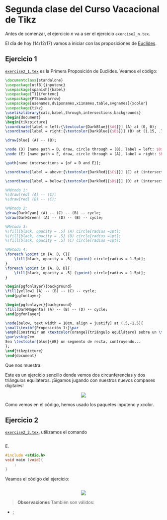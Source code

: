 # Segunda clase del Curso Vacacional de Tikz
Antes de comenzar, el ejercicio *n* va a ser el ejercicio `exercise2_n.tex`.

El día de hoy (14/12/17) vamos a iniciar con las proposiciones de [Euclides](http://ctan.uniminuto.edu/graphics/pgf/base/doc/pgfmanual.pdf).

## Ejercicio 1 ##
[`exercise2_1.tex`](https://github.com/carlosal1015/Curso-de-LaTeX/blob/master/Curso%20Vacacional%20de%20Tikz/Clases/Clase%202/exercise2_1.tex) es la Primera Proposición de Euclides. Veamos el código:

```tex
\documentclass{standalone}
\usepackage[utf8]{inputenc}
\usepackage[spanish]{babel}
\usepackage[T1]{fontenc}
\usepackage{PTSansNarrow}
\usepackage[usenames,dvipsnames,x11names,table,svgnames]{xcolor}
\usepackage{tikz}
\usetikzlibrary{calc,babel,through,intersections,backgrounds}
\begin{document}
\begin{tikzpicture}
\coordinate[label = left:{\textcolor{DarkBlue}{$A$}}] (A) at (0, 0);
\coordinate[label = right:{\textcolor{DarkBlue}{$B$}}] (B) at (1.15, .75);

\draw[blue] (A) -- (B);

\node (D) [name path = D, draw, circle through = (B), label = left: $D$]  at (A) {};
\node (E) [name path = E, draw, circle through = (A), label = right: $E$]  at (B) {};

\path[name intersections = {of = D and E}];

\coordinate[label = above:{\textcolor{DarkRed}{$C$}}] (C) at (intersection-1);

\coordinate[label = below:{\textcolor{DarkRed}{$D$}}] (D) at (intersection-2);

%Método 1:
%\draw[red] (A) -- (C);
%\draw[red] (B) -- (C);

%Método 2:
\draw[DarkCyan] (A) -- (C) -- (B) -- cycle;
\draw[DarkGreen] (A) -- (D) -- (B) -- cycle;

%Método 3:
%\fill[black, opacity = .5] (A) circle[radius =1pt];
%\fill[black, opacity = .5] (B) circle[radius =1pt];
%\fill[black, opacity = .5] (C) circle[radius =1pt];

%Método 4:
\foreach \point in {A, B, C}{
	\fill[black, opacity = .5] (\point) circle[radius = 1.5pt];
}
\foreach \point in {A, B, D}{
	\fill[black, opacity = .5] (\point) circle[radius = 1.5pt];
}

\begin{pgfonlayer}{background}
\fill[yellow] (A) -- (B) -- (C) -- cycle;
\end{pgfonlayer}

\begin{pgfonlayer}{background}
\fill[DarkMagenta] (A) -- (B) -- (D) -- cycle;
\end{pgfonlayer}

\node[below, text width = 10cm, align = justify] at (.5,-1.5){
\small\textbf{Proposición 1:}\par
\emph{Construir un \textcolor{orange}{triángulo equilátero} sobre un \textcolor{blue}{segmento de recta} dado.}
\par\vskip2em
Sea \textcolor{blue}{AB} un segmento de recta, contruyendo...
};
\end{tikzpicture}
\end{document}
```

Que nos muestra:

Este es un ejercicio sencillo donde vemos dos circunferencias y dos triángulos equiláteros. ¡Sigamos jugando con nuestros nuevos compases digitales!

<p align="center">
  <img src="https://github.com/carlosal1015/Curso-de-LaTeX/blob/master/Curso%20Vacacional%20de%20Tikz/Clases/Clase%202/images/exercise2_1.png">
</p>


Como vemos en el código, hemos usado los paquetes inputenc y xcolor.

## Ejercicio 2 ##
[`exercise2_2.tex`](https://github.com/carlosal1015/Curso-de-LaTeX/blob/master/Curso%20Vacacional%20de%20Tikz/Clases/Clase%202/exercise2_2.tex), utilizamos el comando
```tex

```
E.

```c
#include <stdio.h>
void main (void){
    ;
}
```
Veamos el código del ejercicio:

```tex

```

<p align="center">
  <img src="https://github.com/carlosal1015/Curso-de-LaTeX/blob/master/Curso%20Vacacional%20de%20Tikz/Clases/Clase%202/images/exercise2_2.png">
</p>

> **Observaciones** También son válidos:
- ;
